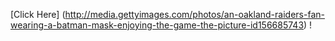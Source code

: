 [Click Here]
(http://media.gettyimages.com/photos/an-oakland-raiders-fan-wearing-a-batman-mask-enjoying-the-game-the-picture-id156685743)
!
